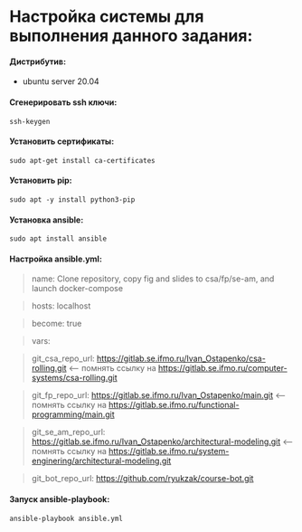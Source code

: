 # Настройка системы для выполнения данного задания: #


#### Дистрибутив: 

- ubuntu server 20.04

#### Сгенерировать ssh ключи: 

 `ssh-keygen`

#### Установить сертификаты: 

 `sudo apt-get install ca-certificates`

#### Установить pip: 

 `sudo apt -y install python3-pip`

#### Установка ansible: 

 `sudo apt install ansible`

#### Настройка ansible.yml:


>  name: Clone repository, copy fig and slides to csa/fp/se-am, and launch docker-compose

>  hosts: localhost

>  become: true

>  vars:

>    git_csa_repo_url: https://gitlab.se.ifmo.ru/Ivan_Ostapenko/csa-rolling.git  <-- помнять ссылку на https://gitlab.se.ifmo.ru/computer-systems/csa-rolling.git

>    git_fp_repo_url: https://gitlab.se.ifmo.ru/Ivan_Ostapenko/main.git  <-- помнять ссылку на https://gitlab.se.ifmo.ru/functional-programming/main.git

>    git_se_am_repo_url: https://gitlab.se.ifmo.ru/Ivan_Ostapenko/architectural-modeling.git  <-- помнять ссылку на https://gitlab.se.ifmo.ru/system-enginering/architectural-modeling.git

>    git_bot_repo_url: https://github.com/ryukzak/course-bot.git

#### Запуск ansible-playbook: 

 `ansible-playbook ansible.yml`

